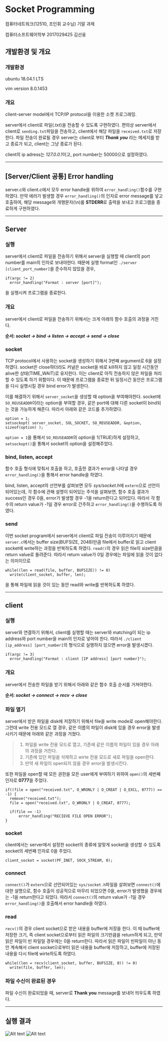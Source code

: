 # Socket Programming
컴퓨터네트워크(12510, 조인휘 교수님) 기말 과제

컴퓨터소프트웨어학부 2017029425 김선웅

## 개발환경 및 개요
### 개발환경
ubuntu 18.04.1 LTS

vim version 8.0.1453

### 개요
client-server model에서 TCP/IP protocol을 이용한 소켓 프로그래밍.

server에서 client로 파일(*.txt*)을 전송할 수 있도록 구현하였다.
편의상 server에서 client로 ```sending.txt```파일을 전송하고, client에서 해당 파일을 ```received.txt```로 저장한다.
파일 전송이 완료될 경우 server는 client로 부터 ***Thank you*** 라는 메세지를 받고 종료가 되고, client는 그냥 종료가 된다.

client의 ip adress는 *127.0.0.1*이고, port number는 50000으로 설정하였다.

----------

## [Server/Client 공통] Error handling
server.c와 client.c에서 모두 error handle을 위하여 ```error_handling()```함수를 구현하였다. 만약 에러가 발생할 경우 ```error_handling()```의 인자로 error message를 넣고 호출하여, 해당 message와 개행문자(\n)를 **STDERR**로 출력을 보내고 프로그램을 종료하게 구현하였다.

-----------

## Server
### 실행
server에서 client로 파일을 전송하기 위해서 server을 실행할 때 client의 port number를 main의 인자로 보내야한다. 때문에 실행 format인 ```./server [client_port_number]```을 준수하지 않았을 경우,
```
if(argc != 2)
  error_handling("Format : server [port]");
```
을 실행시켜 프로그램을 종료한다.

### 개요
server에서 client로 파일을 전송하기 위해서는 크게 아래의 함수 호출의 과정을 거친다.

**순서: *socket -> bind -> listen -> accept -> send -> close***

### socket
TCP protocol에서 사용하는 socket을 생성하기 위해서 3번째 argument로 6을 설정하였다. socket은 close하더라도 커널은 socket을 바로 kill하지 않고 일정 시간동안 alive한 상태(TIME_WAIT)로 유지한다. 이는 client로 아직 전송하지 않은 파일을 처리할 수 있도록 하기 위함이다. 이 때문에 프로그램을 종료한 뒤 일정시간 동안은 프로그램을 다시 실행시킬 경우 bind error가 발생한다.

이를 해결하기 위해서 ```server_socket```을 생성할 때 option을 부여해야한다. socket에 ```SO_REUSEADDR```이라는 option을 부여할 경우, 같은 port에 대해 다른 socket이 bind되는 것을 가능하게 해준다. 따라서 아래와 같은 코드를 추가하였다.

```
option = 1;
setsockopt( server_socket, SOL_SOCKET, SO_REUSEADDR, &option, sizeof(option) );
```

```option = 1```을 통해서 ```SO_REUSEADDR```의 option을 1(TRUE)하게 설정하고, ```setsockopt()```을 통해서 socket의 option을 설정해주었다.


### bind, listen, accept
함수 호출 형식에 맞춰서 호출을 하고, 호출한 결과가 error을 나타낼 경우 ```error_handling()```을 통해서 error handle을 하였다.

bind, listen, accept의 선언부를 살펴보면 모두 *sys/socket.h*에 ```extern```으로 선언이 되어있는데, 각 함수에 관해 설명이 되어있는 주석을 살펴보면, 함수 호출 결과가 success인 경우 0을, error가 발생할 경우 -1을 return한다고 되어있다. 따라서 각 함수의 return value가 -1일 경우 error로 간주하고 ```error_handling()```을 수행하도록 하였다.

### send
이번 socket program에서 server에서 client로 파일 전송이 이루어지기 때문에 ```server.c```에서는 buffer size(BUFSIZE, 2048)만큼 file에서 buffer로 읽고 client socket에 write하는 과정을 반복하도록 하였다. ```read()```의 경우 읽은 file의 size만큼을 return value로 돌려준다. 따라서 return value가 0일 경우에는 파일에 읽을 것이 없다는 의미이므로

```
while((len = read(file, buffer, BUFSIZE)) != 0)
  write(client_socket, buffer, len);
```

을 통해 파일에 읽을 것이 있는 동안 read와 write를 반복하도록 하였다.

------------

## client
### 실행
server와 연결하기 위해서, client를 실행할 때는 server와 matching이 되는 ip address와 port number을 main의 인자로 넣어야 한다. 따라서 ```./client [ip_address] [port_number]```의 형식으로 실행하지 않으면 error을 발생시켰다.

```
if(argc != 3)
  error_handling("Format : client [IP address] [port number]");
```

### 개요
server에서 전송한 파일을 받기 위해서 아래와 같은 함수 호출 순서를 거쳐야한다.

**순서: *socket -> connect -> recv -> close***

### 파일 열기
server에서 받은 파일을 disk에 저장하기 위해서 file을 write mode로 open해야한다. 그런데 write 전용 모드로 열 경우, 같은 이름의 파일이 disk에 있을 경우 error을 발생시키기 때문에 아래와 같은 과정을 거쳤다.

>  1. 파일을 write 전용 모드로 열고, 기존에 같은 이름의 파일이 있을 경우 아래의 과정을 거친다.
>  2. 기존에 있던 파일을 삭제하고 wirte 전용 모드로 새로 파일을 open한다.
>  3. 만약 새 파일이 open되지 않을 경우 error을 발생시킨다.

또한 파일을 open할 때 모든 권한을 모든 user에게 부여하기 위하여 ```open()```의 세번째 인자로 **0777**을 주었다.

```
if((file = open("received.txt", O_WRONLY | O_CREAT | O_EXCL, 0777)) == -1) {
  remove("received.txt");
  file = open("received.txt", O_WRONLY | O_CREAT, 0777);

  if(file == -1)
      error_handling("RECIEVE FILE OPEN ERROR");
}
```

### socket
client에서는 server에서 설정한 socket의 종류에 알맞게 socket을 생성할 수 있도록 socket의 세번째 인자로 0을 주었다.

```
client_socket = socket(PF_INET, SOCK_STREAM, 0);
```

### connect
```connect()```가 ```extern```으로 선언되어있는 ```sys/socket.h```파일을 살펴보면 ```connect()```에 대한 설명으로, 함수 호출이 성공적으로 마무리 되었으면 0을, error가 발생했을 경우에는 -1을 return한다고 되었다. 따라서 ```connect()```의 return value가 -1일 경우 ```error_handling()```을 호출해서 error handle을 하였다.

### read
```recv()```의 경우 client socket으로 받은 내용을 buffer에 저장을 한다. 이 때 buffer에 저장한 크기, 즉 client socket으로부터 읽은 파일의 크기만큼을 return하게 되고, 만약 읽은 파일이 빈 파일일 경우에는 0을 return한다. 따라서 읽은 파일이 빈파일이 아닌 동안 계속해서 client socket으로부터 읽은 내용을 buffer에 저장하고, buffer에 저장된 내용을 다시 file에 wirte하도록 하였다.

```
while((len = recv(client_socket, buffer, BUFSIZE, 0)) != 0)
  write(file, buffer, len);
```

### 파일 수신이 완료된 경우
파일 수신이 완료되었을 때, server로 **Thank you** message를 보내어 띄우도록 하였다.

----------

## 실행 결과
![Alt text](/socketProgramming/client.PNG)
![Alt text](socketProgramming/server.PNG)
